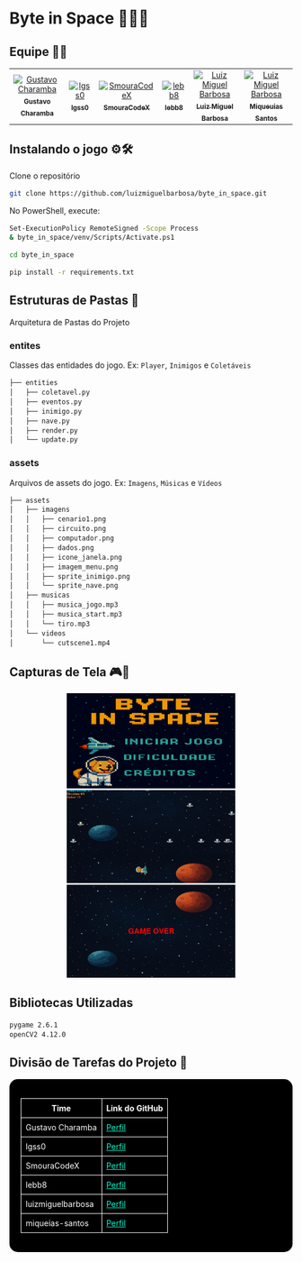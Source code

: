 # Byte in Space 🐶🚀💫

## Equipe 🧑‍💻
<table>
  <tr>
    <td align="center">
      <a href="https://github.com/gustavocharamba">
        <img src="https://avatars.githubusercontent.com/gustavocharamba" width="100px;" alt="Gustavo Charamba"/><br />
        <sub><b>Gustavo Charamba</b></sub>
      </a>
    </td>
    <td align="center">
      <a href="https://github.com/lgss0">
        <img src="https://avatars.githubusercontent.com/lgss0" width="100px;" alt="lgss0"/><br />
        <sub><b>lgss0</b></sub>
      </a>
    </td>
    <td align="center">
      <a href="https://github.com/SmouraCodeX">
        <img src="https://avatars.githubusercontent.com/SmouraCodeX" width="100px;" alt="SmouraCodeX"/><br />
        <sub><b>SmouraCodeX</b></sub>
      </a>
    </td>
    <td align="center">
      <a href="https://github.com/lebb8">
        <img src="https://avatars.githubusercontent.com/lebb8" width="100px;" alt="lebb8"/><br />
        <sub><b>lebb8</b></sub>
      </a>
    </td>
    <td align="center">
      <a href="https://github.com/luizmiguelbarbosa">
        <img src="https://avatars.githubusercontent.com/luizmiguelbarbosa" width="100px;" alt="Luiz Miguel Barbosa"/><br />
        <sub><b>Luiz Miguel Barbosa</b></sub>
      </a>
    </td>
    <td align="center">
      <a href="https://github.com/miqueias-santos">
        <img src="https://avatars.githubusercontent.com/miqueias-santos" width="100px;" alt="Luiz Miguel Barbosa"/><br />
        <sub><b>Miqueuias Santos</b></sub>
  </tr>
</table>

## Instalando o jogo ⚙️🛠️

Clone o repositório
```bash
git clone https://github.com/luizmiguelbarbosa/byte_in_space.git
```
No PowerShell, execute:
```bash
Set-ExecutionPolicy RemoteSigned -Scope Process
& byte_in_space/venv/Scripts/Activate.ps1
```
```bash
cd byte_in_space
```
```bash
pip install -r requirements.txt
```
## Estruturas de Pastas 📂
Arquitetura de Pastas do Projeto
### entites
Classes das entidades do jogo. Ex: `Player`, `Inimigos` e `Coletáveis`
```bash
├── entities
│   ├── coletavel.py
│   ├── eventos.py
│   ├── inimigo.py
│   ├── nave.py
│   ├── render.py
│   └── update.py
```
### assets
Arquivos de assets do jogo. Ex: `Imagens`, `Músicas` e `Vídeos`
```bash
├── assets
│   ├── imagens
│   │   ├── cenario1.png
│   │   ├── circuito.png
│   │   ├── computador.png
│   │   ├── dados.png
│   │   ├── icone_janela.png
│   │   ├── imagem_menu.png
│   │   ├── sprite_inimigo.png
│   │   └── sprite_nave.png
│   ├── musicas
│   │   ├── musica_jogo.mp3
│   │   ├── musica_start.mp3
│   │   └── tiro.mp3
│   └── videos
│       └── cutscene1.mp4
```
## Capturas de Tela 🎮📸
<p align="center">
  <img src="assets/caputuras/1.png" alt="Captura 1" width="300">
  <img src="assets/caputuras/2.png" alt="Captura 2" width="300">
  <img src="assets/caputuras/3.png" alt="Captura 3" width="300">
</p>

## Bibliotecas Utilizadas
```bash
pygame 2.6.1
openCV2 4.12.0
```
## Divisão de Tarefas do Projeto 🌌

<div style="background-image: url('https://www.transparenttextures.com/patterns/stardust.png'); background-color: #000; padding: 20px; border-radius: 15px;">

<table align="center" style="color: white; border-collapse: collapse; width: 100%;">
  <tr>
    <th style="border: 1px solid white; padding: 8px;">Time</th>
    <th style="border: 1px solid white; padding: 8px;">Link do GitHub</th>
  </tr>
  <tr>
    <td style="border: 1px solid white; padding: 8px;">Gustavo Charamba</td>
    <td style="border: 1px solid white; padding: 8px;"><a href="https://github.com/gustavocharamba?tab=overview&from=2025-08-01&to=2025-08-11" style="color: #00FFCF;">Perfil</a></td>
  </tr>
  <tr>
    <td style="border: 1px solid white; padding: 8px;">lgss0</td>
    <td style="border: 1px solid white; padding: 8px;"><a href="https://github.com/lgss0" style="color: #00FFCF;">Perfil</a></td>
  </tr>
  <tr>
    <td style="border: 1px solid white; padding: 8px;">SmouraCodeX</td>
    <td style="border: 1px solid white; padding: 8px;"><a href="https://github.com/SmouraCodeX" style="color: #00FFCF;">Perfil</a></td>
  </tr>
  <tr>
    <td style="border: 1px solid white; padding: 8px;">lebb8</td>
    <td style="border: 1px solid white; padding: 8px;"><a href="https://github.com/lebb8" style="color: #00FFCF;">Perfil</a></td>
  </tr>
  <tr>
    <td style="border: 1px solid white; padding: 8px;">luizmiguelbarbosa</td>
    <td style="border: 1px solid white; padding: 8px;"><a href="https://github.com/luizmiguelbarbosa" style="color: #00FFCF;">Perfil</a></td>
  </tr>
  <tr>
    <td style="border: 1px solid white; padding: 8px;">miqueias-santos</td>
    <td style="border: 1px solid white; padding: 8px;"><a href="https://github.com/miqueias-santos" style="color: #00FFCF;">Perfil</a></td>
  </tr>
</table>

</div>


